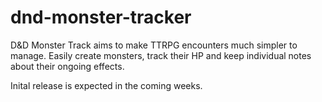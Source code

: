 # dnd-monster-tracker

D&D Monster Track aims to make TTRPG encounters much simpler to manage. Easily create monsters, track their HP and keep individual notes about their ongoing effects.

Inital release is expected in the coming weeks.
